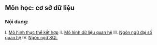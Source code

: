 ## Môn học: cơ sở dữ liệu
### Nội dung:
I. [Mô hình thực thể kết hợp](series/#1_MHTTKH.md)
II. [Mô hình dữ liệu quan hệ](series/#2_MHQH.md)
III. [Ngôn ngữ đại số quan hệ](series/#3_DSQH.md)
IV. [Ngôn ngữ SQL](series/#4_NNSQL.md)
